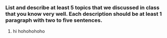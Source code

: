 ### List and describe at least 5 topics that we discussed in class that you know very well. Each description should be at least 1 paragraph with two to five sentences.

1. hi hohohohoho
